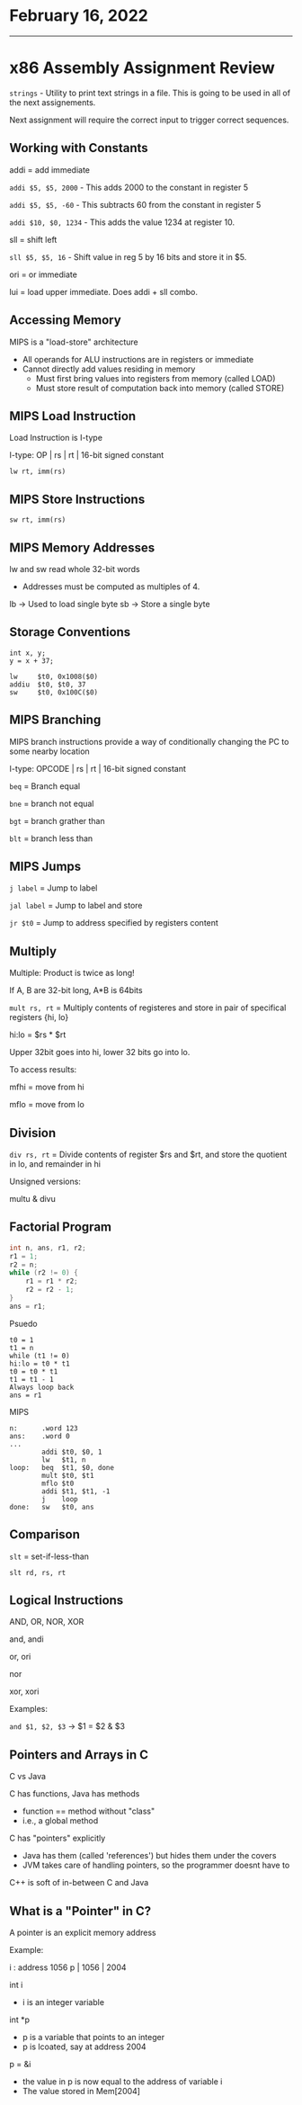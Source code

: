# February 16, 2022

---

# x86 Assembly Assignment Review

`strings` - Utility to print text strings in a file. This is going to be used in all of the next assignements. 

Next assignment will require the correct input to trigger correct sequences. 

## Working with Constants

addi = add immediate

`addi $5, $5, 2000` - This adds 2000 to the constant in register 5

`addi $5, $5, -60` - This subtracts 60 from the constant in register 5

`addi $10, $0, 1234` - This adds the value 1234 at register 10. 

sll = shift left 

`sll $5, $5, 16` - Shift value in reg 5 by 16 bits and store it in $5. 

ori = or immediate

lui = load upper immediate. Does addi + sll combo. 

## Accessing Memory

MIPS is a "load-store" architecture

- All operands for ALU instructions are in registers or immediate
- Cannot directly add values residing in memory
  - Must first bring values into registers from memory (called LOAD)
  - Must store result of computation back into memory (called STORE)

## MIPS Load Instruction

Load Instruction is I-type

I-type: OP | rs | rt | 16-bit signed constant

`lw rt, imm(rs)`

## MIPS Store Instructions

`sw rt, imm(rs)`

## MIPS Memory Addresses

lw and sw read whole 32-bit words

- Addresses must be computed as multiples of 4. 

lb -> Used to load single byte
sb -> Store a single byte

## Storage Conventions

```
int x, y;
y = x + 37;
```

```
lw     $t0, 0x1008($0)
addiu  $t0, $t0, 37
sw     $t0, 0x100C($0)
```

## MIPS Branching

MIPS branch instructions provide a way of conditionally changing the PC to some nearby location

I-type: OPCODE | rs | rt | 16-bit signed constant

`beq` = Branch equal

`bne` = branch not equal

`bgt` = branch grather than

`blt` = branch less than

## MIPS Jumps

`j label` = Jump to label

`jal label` = Jump to label and store

`jr $t0` = Jump to address specified by registers content

## Multiply

Multiple: Product is twice as long!

If A, B are 32-bit long, A*B is 64bits

`mult rs, rt` = Multiply contents of registeres and store in pair of specifical registers {hi, lo}

hi:lo = $rs * $rt

Upper 32bit goes into hi, lower 32 bits go into lo.

To access results: 

mfhi = move from hi

mflo = move from lo

## Division

`div rs, rt` = Divide contents of register $rs and $rt, and store the quotient in lo, and remainder in hi

Unsigned versions:

multu & divu

## Factorial Program

```c++
int n, ans, r1, r2;
r1 = 1;
r2 = n;
while (r2 != 0) {
    r1 = r1 * r2;
    r2 = r2 - 1;
}
ans = r1;
```

Psuedo
```
t0 = 1
t1 = n
while (t1 != 0)
hi:lo = t0 * t1
t0 = t0 * t1
t1 = t1 - 1
Always loop back
ans = r1
```

MIPS
```
n:      .word 123
ans:    .word 0
...
        addi $t0, $0, 1
        lw   $t1, n
loop:   beq  $t1, $0, done
        mult $t0, $t1
        mflo $t0
        addi $t1, $t1, -1
        j    loop
done:   sw   $t0, ans
```

## Comparison

`slt` = set-if-less-than

`slt rd, rs, rt`

## Logical Instructions

AND, OR, NOR, XOR

and, andi

or, ori

nor

xor, xori

Examples:

`and $1, $2, $3` -> $1 = $2 & $3

## Pointers and Arrays in C

C vs Java

C has functions, Java has methods
- function == method without "class"
- i.e., a global method
  
C has "pointers" explicitly
- Java has them (called 'references') but hides them under the covers
- JVM takes care of handling pointers, so the programmer doesnt have to

C++ is soft of in-between C and Java

## What is a "Pointer" in C?

A pointer is an explicit memory address

Example: 

i : address 1056
p | 1056 | 2004

int i
- i is an integer variable

int *p 
- p is a variable that points to an integer
- p is lcoated, say at address 2004

p = &i
- the value in p is now equal to the address of variable i
- The value stored in Mem[2004]

